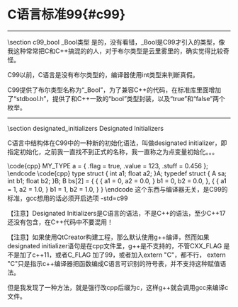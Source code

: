 C语言标准99{#c99}
=================

<hr>
\section c99_bool _Bool类型
是的，没有看错，_Bool是C99才引入的类型，像我这种常常把C和C++搞混的的人，对于布尔类型是云里雾里的，确实觉得比较奇怪。

C99以前，C语言是没有布尔类型的，编译器使用int类型来判断真假。

C99提供了布尔类型名称为“_Bool”，为了兼容C++的代码，在标准库里面增加了“stdbool.h”，提供了和C++一致的“bool”类型封装，以及“true”和“false”两个枚举。

<hr>
\section designated_initializers  Designated Initializers

C语言中结构体在C99中的一种新的初始化语法，叫做designated initializer，即指定初始化，之前我一直找不到正式的名称，我一直称之为点变量初始化。。。

\code{cpp}
MY_TYPE a = { .flag = true, .value = 123, .stuff = 0.456 };
\endcode
\code{cpp}
type struct
{
  int a1;
  float a2;
}A;
typedef struct
{
  A sa;
  int b1;
  float b2;
}B;
B bs[2] = 
{
  {
    {
      a1 = 0,
      a2 = 0.0,
    }
    b1 = 0,
    b2 = 0.0,
  },
  {
    {
      a1 = 1,
      a2 = 1.0,
    }
    b1 = 1,
    b2 = 1.0,
  }
}
\endcode
这个东西与编译器无关，是C99的标准，gcc想用的话必须开启选项 -std=c99

【注意】Designated Initializers是C语言的语法，不是C++的语法，至少C++17还没有包含，在C++代码中不要混用！

【注意】如果使用QtCreator构建工程，那么默认使用g++编译，然而如果designated initializer语句是在cpp文件里，g++是不支持的，不管CXX_FLAG 是不是加了c++11，或者C_FLAG 加了99，或者加入extern "C"，都不行， extern "C"只是指示c++编译器把函数编成C语言可识别的符号表，并不支持这种赋值语法。

但是我发现了一种方法，就是强行改cpp后缀为c，这样g++就会调用gcc来编译c文件。